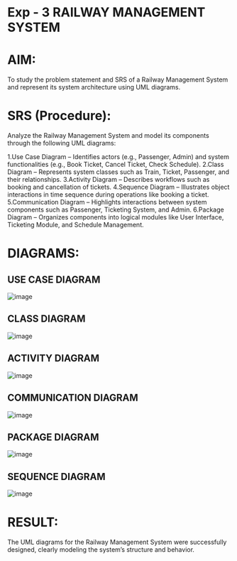 # Exp - 3 RAILWAY MANAGEMENT SYSTEM

# AIM:
To study the problem statement and SRS of a Railway Management System and represent its system architecture using UML diagrams.

# SRS (Procedure):
Analyze the Railway Management System and model its components through the following UML diagrams:

1.Use Case Diagram – Identifies actors (e.g., Passenger, Admin) and system functionalities (e.g., Book Ticket, Cancel Ticket, Check Schedule).
2.Class Diagram – Represents system classes such as Train, Ticket, Passenger, and their relationships.
3.Activity Diagram – Describes workflows such as booking and cancellation of tickets.
4.Sequence Diagram – Illustrates object interactions in time sequence during operations like booking a ticket.
5.Communication Diagram – Highlights interactions between system components such as Passenger, Ticketing System, and Admin.
6.Package Diagram – Organizes components into logical modules like User Interface, Ticketing Module, and Schedule Management.

# DIAGRAMS:
## USE CASE DIAGRAM

![image](https://github.com/user-attachments/assets/fa84788f-fed9-4e70-b001-45cc8b7a1b18)

## CLASS DIAGRAM

![image](https://github.com/user-attachments/assets/c1d4d805-3af9-4ace-a4f2-543616927255)

## ACTIVITY DIAGRAM

![image](https://github.com/user-attachments/assets/87f1a15c-f573-4982-a043-f7177dcdbbe8)

## COMMUNICATION DIAGRAM

![image](https://github.com/user-attachments/assets/602614a1-2df2-4e72-ba2b-fe5485c7eb20)

## PACKAGE DIAGRAM

![image](https://github.com/user-attachments/assets/8e9160df-e1f6-4067-9032-0d60af574166)

## SEQUENCE DIAGRAM

![image](https://github.com/user-attachments/assets/d3cd325b-b862-4fc2-a277-3f84bdca5e1a)

# RESULT:
The UML diagrams for the Railway Management System were successfully designed, clearly modeling the system’s structure and behavior.
